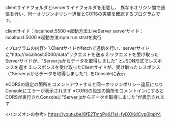 clientサイドフォルダとserverサイドフォルダを用意し、
異なるオリジン間で通信を行い、同一オリジンポリシー違反とCORSの実装を確認するプログラムです。

clientサイド：localhost:5500 ※起動方法:LiveServer
serverサイド：localhost:5000 ※起動方法:npm run stratを実行


<プログラムの内容>
1.Clientサイドがfetchで通信を行い、serverサイドに"http://localhost:5000/data"リクエストを送る
2.リクエストを受け取ったServerサイドが、"Server.jsからデータを取得しました" とJSON形式でレスポンスを返す
3.レスポンスを受け取ったClientサイドが、受け取ったレスポンス（"Server.jsからデータを取得しました"）をConsoleに表示

※CORSの設定の箇所をコメントアウトすると同一オリジンポリシー違反になりConsoleにエラーが表示されます
※CORSの設定の箇所をコメントインにするとCORSが実行されConsoleに"Server.jsからデータを取得しました"が表示されます


<ハンズオンの参考>
https://youtu.be/8fE2TmbPqlU?si=fyiXOKdCvp0lppY4